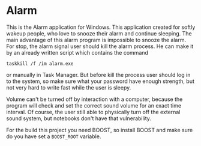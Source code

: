 # Alarm

This is the Alarm application for Windows. This application created for softly wakeup people, who love to snooze their alarm and continue sleeping. 
The main advantage of this alarm program is impossible to snooze the alarm. 
For stop, the alarm signal user should kill the alarm process. He can make it by an already written script which contains the command

`taskkill /f /im alarm.exe`

or manually in Task Manager.
But before kill the process user should log in to the system, so make sure what your password have enough strength,
but not very hard to write fast while the user is sleepy.

Volume can't be turned off by interaction with a computer, because the program will check and set the correct sound volume for an exact time interval.
Of course, the user still able to physically turn off the external sound system, but notebooks don't have that vulnerability.

For the build this project you need BOOST, so install BOOST 
and make sure do you have set a `BOOST_ROOT` variable.